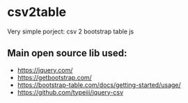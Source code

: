 # csv2table

Very simple porject: csv 2 bootstrap table js

## Main open source lib used:

* https://jquery.com/
* https://getbootstrap.com/
* https://bootstrap-table.com/docs/getting-started/usage/
* https://github.com/typeiii/jquery-csv
